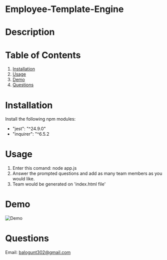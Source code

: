 # Employee-Template-Engine
# Description

# Table of Contents
1. [Installation](#Installation)
2. [Usage](#Usage)
3. [Demo](#Demo)
4. [Questions](#Questions)



# Installation
Install the following npm modules:
- "jest": "^24.9.0"
- "inquirer": "^6.5.2

# Usage
1. Enter this comand: node app.js
2. Answer the prompted questions and add as many team members as you would like.
3. Team would be generated on 'index.html file'


# Demo
![Demo](gif/readmegenerator.gif)

# Questions
Email: balogunt302@gmail.com